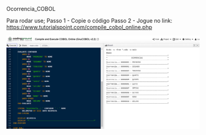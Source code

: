 Ocorrencia_COBOL

Para rodar use;
Passo 1 - Copie o código
Passo 2 - Jogue no link: https://www.tutorialspoint.com/compile_cobol_online.php

![alt text](https://github.com/acebeR/Ocorrencia_COBOL/blob/master/rodando.PNG?raw=true)

